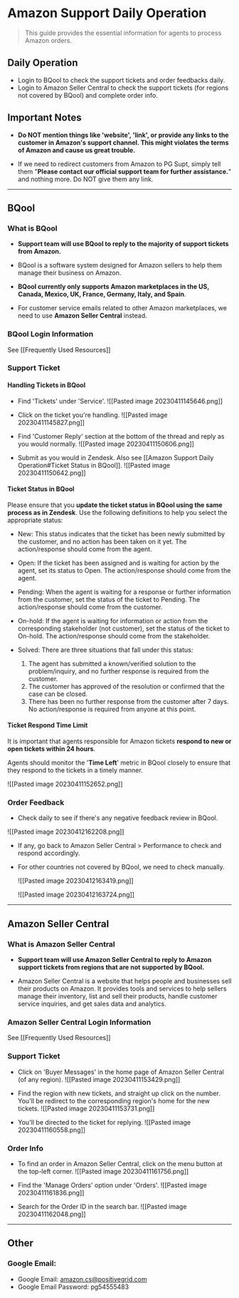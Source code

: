 # Amazon Support Daily Operation
> This guide provides the essential information for agents to process Amazon orders. 

## Daily Operation
- Login to BQool to check the support tickets and order feedbacks daily. 
- Login to Amazon Seller Central to check the support tickets (for regions not covered by BQool) and complete order info.

## Important Notes
- **Do NOT mention things like 'website', 'link', or provide any links to the customer in Amazon's support channel. This might violates the terms of Amazon and cause us great trouble.**

- If we need to redirect customers from Amazon to PG Supt, simply tell them "**Please contact our official support team for further assistance.**" and nothing more. Do NOT give them any link.

---
## BQool
### What is BQool
- **Support team will use BQool to reply to the majority of support tickets from Amazon.**

- BQool is a software system designed for Amazon sellers to help them manage their business on Amazon. 

- **BQool currently only supports Amazon marketplaces in the US, Canada, Mexico, UK, France, Germany, Italy, and Spain**. 

- For customer service emails related to other Amazon marketplaces, we need to use **Amazon Seller Central** instead.

### BQool Login Information
See [[Frequently Used Resources]]

### Support Ticket
#### Handling Tickets in BQool
- Find 'Tickets' under 'Service'.
![[Pasted image 20230411145646.png]]

- Click on the ticket you're handling.
![[Pasted image 20230411145827.png]]

- Find 'Customer Reply' section at the bottom of the thread and reply as you would normally.
![[Pasted image 20230411150606.png]]

- Submit as you would in Zendesk. Also see [[Amazon Support Daily Operation#Ticket Status in BQool]].
![[Pasted image 20230411150642.png]]

#### Ticket Status in BQool
Please ensure that you **update the ticket status in BQool using the same process as in Zendesk**. Use the following definitions to help you select the appropriate status:

-   New: This status indicates that the ticket has been newly submitted by the customer, and no action has been taken on it yet. The action/response should come from the agent.
    
-   Open: If the ticket has been assigned and is waiting for action by the agent, set its status to Open. The action/response should come from the agent.
    
-   Pending: When the agent is waiting for a response or further information from the customer, set the status of the ticket to Pending. The action/response should come from the customer.
    
-   On-hold: If the agent is waiting for information or action from the corresponding stakeholder (not customer), set the status of the ticket to On-hold. The action/response should come from the stakeholder.
    
-   Solved: There are three situations that fall under this status:
    
    1.  The agent has submitted a known/verified solution to the problem/inquiry, and no further response is required from the customer.
    2.  The customer has approved of the resolution or confirmed that the case can be closed.
    3.  There has been no further response from the customer after 7 days. No action/response is required from anyone at this point.

#### Ticket Respond Time Limit
It is important that agents responsible for Amazon tickets **respond to new or open tickets within 24 hours**. 

Agents should monitor the '**Time Left**' metric in BQool closely to ensure that they respond to the tickets in a timely manner.

![[Pasted image 20230411152652.png]]

### Order Feedback
- Check daily to see if there's any negative feedback review in BQool.

![[Pasted image 20230412162208.png]]

- If any, go back to Amazon Seller Central > Performance to check and respond accordingly.
  
- For other countries not covered by BQool, we need to check manually.
  
  ![[Pasted image 20230412163419.png]]
  
  ![[Pasted image 20230412163724.png]]

---
## Amazon Seller Central
### What is Amazon Seller Central
- **Support team will use Amazon Seller Central to reply to Amazon support tickets from regions that are not supported by BQool.**

- Amazon Seller Central is a website that helps people and businesses sell their products on Amazon. It provides tools and services to help sellers manage their inventory, list and sell their products, handle customer service inquiries, and get sales data and analytics.

### Amazon Seller Central Login Information
See [[Frequently Used Resources]]

### Support Ticket
- Click on 'Buyer Messages' in the home page of Amazon Seller Central (of any region).
![[Pasted image 20230411153429.png]]

- Find the region with new tickets, and straight up click on the number. You'll be redirect to the corresponding region's home for the new tickets.
![[Pasted image 20230411153731.png]]

- You'll be directed to the ticket for replying. 
![[Pasted image 20230411160558.png]]


### Order Info
- To find an order in Amazon Seller Central, click on the menu button at the top-left corner.
![[Pasted image 20230411161756.png]]

- Find the 'Manage Orders' option under 'Orders'.
![[Pasted image 20230411161836.png]]

- Search for the Order ID in the search bar. 
![[Pasted image 20230411162048.png]]


---
## Other
### Google Email:
-   Google Email: amazon.cs@positivegrid.com
-   Google Email Password: pg54555483
